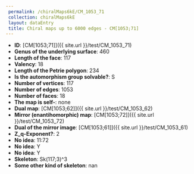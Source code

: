 ```yaml
--- 
 permalink: /chiralMaps6kE/CM_1053_71 
 collection: chiralMaps6kE
 layout: dataEntry
 title: Chiral maps up to 6000 edges - CM[1053;71]
---
```


- **ID**: [CM[1053;71]]({{ site.url }}/test/CM_1053_71)
- **Genus of the underlying surface**: 460
- **Length of the face**: 117
- **Valency**: 18
- **Length of the Petrie polygon**: 234
- **Is the automorphism group solvable?**: S
- **Number of vertices**: 117
- **Number of edges**: 1053
- **Number of faces**: 18
- **The map is self-**: none
- **Dual map**: [CM[1053;62]]({{ site.url }}/test/CM_1053_62)
- **Mirror (enantihomorphic) map**: [CM[1053;72]]({{ site.url }}/test/CM_1053_72)
- **Dual of the mirror image**: [CM[1053;61]]({{ site.url }}/test/CM_1053_61)
- **Z_q-Exponent?**: 2
- **No idea**:  11:72
- **No idea**: Y
- **No idea**: Y
- **Skeleton**: Sk(117;3)^3
- **Some other kind of skeleton**: nan
